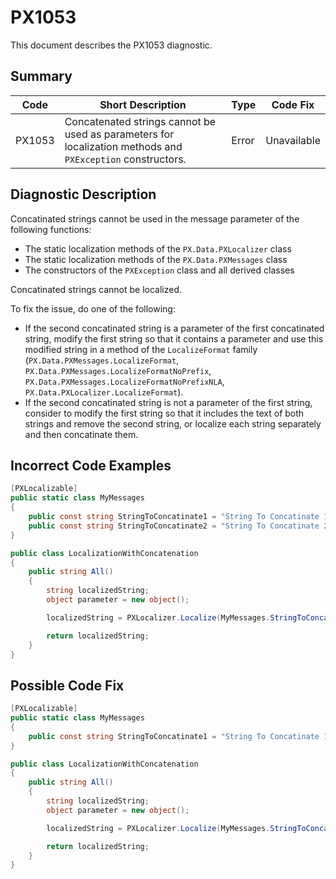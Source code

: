 # PX1053
This document describes the PX1053 diagnostic.

## Summary

| Code   | Short Description                                                                                          | Type  | Code Fix    | 
| ------ | ---------------------------------------------------------------------------------------------------------- | ----- | ----------- | 
| PX1053 | Concatenated strings cannot be used as parameters for localization methods and `PXException` constructors. | Error | Unavailable |

## Diagnostic Description
Concatinated strings cannot be used in the message parameter of the following functions:

 - The static localization methods of the `PX.Data.PXLocalizer` class
 - The static localization methods of the `PX.Data.PXMessages` class
 - The constructors of the `PXException` class and all derived classes

Concatinated strings cannot be localized.

To fix the issue, do one of the following:
 - If the second concatinated string is a parameter of the first concatinated string, modify the first string so that it contains a parameter and use this modified string in a method of the `LocalizeFormat` family (`PX.Data.PXMessages.LocalizeFormat`, `PX.Data.PXMessages.LocalizeFormatNoPrefix`, `PX.Data.PXMessages.LocalizeFormatNoPrefixNLA`, `PX.Data.PXLocalizer.LocalizeFormat`).
 - If the second concatinated string is not a parameter of the first string, consider to modify the first string so that it includes the text of both strings and remove the second string, or localize each string separately and then concatinate them.

## Incorrect Code Examples

```C#
[PXLocalizable]
public static class MyMessages
{
    public const string StringToConcatinate1 = "String To Concatinate 1.";
    public const string StringToConcatinate2 = "String To Concatinate 2.";
}

public class LocalizationWithConcatenation
{
    public string All()
    {
        string localizedString;
        object parameter = new object();

        localizedString = PXLocalizer.Localize(MyMessages.StringToConcatinate1 + MyMessages.StringToConcatinate2); // The PX1053 error is displayed for this line.

        return localizedString;
    }
}
```

## Possible Code Fix

```C#
[PXLocalizable]
public static class MyMessages
{
    public const string StringToConcatinate1 = "String To Concatinate 1. String To Concatinate 2.";
}

public class LocalizationWithConcatenation
{
    public string All()
    {
        string localizedString;
        object parameter = new object();

        localizedString = PXLocalizer.Localize(MyMessages.StringToConcatinate1);

        return localizedString;
    }
}
```